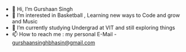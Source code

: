 - 👋 Hi, I’m Gurshaan Singh 
- 👀 I’m interested in Basketball , Learning new ways to Code and grow and Music
- 🌱 I’m currently studying Undergrad at VIT and still exploring things
- 📫 How to reach me : 
      my personal E-Mail - gurshaansinghbhasin@gmail.com

<!---
GurshaanSBhasin/GurshaanSBhasin is a ✨ special ✨ repository because its `README.md` (this file) appears on your GitHub profile.
You can click the Preview link to take a look at your changes.
--->
